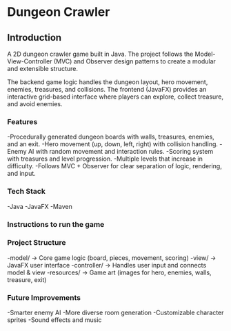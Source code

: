 # Dungeon Crawler

## Introduction
A 2D dungeon crawler game built in Java. The project follows the Model-View-Controller (MVC) and Observer design patterns to create a modular and extensible structure.

The backend game logic handles the dungeon layout, hero movement, enemies, treasures, and collisions. The frontend (JavaFX) provides an interactive grid-based interface where players can explore, collect treasure, and avoid enemies.

### Features
-Procedurally generated dungeon boards with walls, treasures, enemies, and an exit.
-Hero movement (up, down, left, right) with collision handling.
-Enemy AI with random movement and interaction rules.
-Scoring system with treasures and level progression.
-Multiple levels that increase in difficulty.
-Follows MVC + Observer for clear separation of logic, rendering, and input.

### Tech Stack
-Java
-JavaFX
-Maven

### Instructions to run the game


### Project Structure
-model/ → Core game logic (board, pieces, movement, scoring)
-view/ → JavaFX user interface
-controller/ → Handles user input and connects model & view
-resources/ → Game art (images for hero, enemies, walls, treasure, exit)

### Future Improvements
-Smarter enemy AI
-More diverse room generation
-Customizable character sprites
-Sound effects and music
